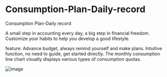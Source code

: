 # Consumption-Plan-Daily-record
Consumption Plan-Daily record

A small step in accounting every day, a big step in financial freedom.
Customize your habits to help you develop a good lifestyle.

feature:
Advance budget, always remind yourself and make plans.
Intuitive function, no need to guide, get started directly.
The monthly consumption line chart visually displays various types of consumption quotas.



![image]( https://github.com/listhentome/Consumption-Plan-Daily-record/blob/master/Simulator%20Screen%20Shot%20-%20iPhone%208%20Plus%20-%202018-11-07%20at%2015.35.50.png)


